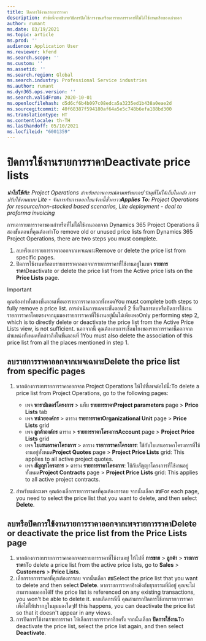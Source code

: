 ```yaml
---
title: ปิดการใช้งานรายการราคา
description: หัวข้อนี้จะอธิบายวิธีการปิดใช้การงานหรือเอารายการราคาที่ไม่ได้ใช้งานหรือของเก่าออก
author: rumant
ms.date: 03/19/2021
ms.topic: article
ms.prod: ''
audience: Application User
ms.reviewer: kfend
ms.search.scope: ''
ms.custom: ''
ms.assetid: ''
ms.search.region: Global
ms.search.industry: Professional Service industries
ms.author: rumant
ms.dyn365.ops.version: ''
ms.search.validFrom: 2020-10-01
ms.openlocfilehash: d5d6cf6b4b097c08edca5a3235ed1b438a0eae2d
ms.sourcegitcommit: 40f68387f594180af64a5e5c748b6efa188bd300
ms.translationtype: HT
ms.contentlocale: th-TH
ms.lasthandoff: 05/10/2021
ms.locfileid: "6001359"
---
```

# <a name="deactivate-price-lists"></a><span data-ttu-id="1ac5a-103">ปิดการใช้งานรายการราคา</span><span class="sxs-lookup"><span data-stu-id="1ac5a-103">Deactivate price lists</span></span> 

<span data-ttu-id="1ac5a-104">_**นำไปใช้กับ:** Project Operations สำหรับสถานการณ์ตามทรัพยากร/วัสดุที่ไม่ได้เก็บในคลัง การปรับใช้งานแบบ Lite - จัดการกับการออกใบแจ้งหนี้ชั่วคราว_</span><span class="sxs-lookup"><span data-stu-id="1ac5a-104">_**Applies To:** Project Operations for resource/non-stocked based scenarios, Lite deployment - deal to proforma invoicing_</span></span>

<span data-ttu-id="1ac5a-105">การเอารายการราคาของเก่าหรือที่ไม่ได้ใช้งานออกจาก Dynamics 365 Project Operations มีสองขั้นตอนที่คุณต้องทำ</span><span class="sxs-lookup"><span data-stu-id="1ac5a-105">To remove old or unused price lists from Dynamics 365 Project Operations, there are two steps you must complete.</span></span> 

1. <span data-ttu-id="1ac5a-106">ลบหรือเอารายการราคาออกจากเพจเฉพาะ</span><span class="sxs-lookup"><span data-stu-id="1ac5a-106">Remove or delete the price list from specific pages.</span></span>
2. <span data-ttu-id="1ac5a-107">ปิดการใช้งานหรือลบรายการราคาออกจากรายการราคาที่ใช้งานอยู่ในเพจ **รายการราคา**</span><span class="sxs-lookup"><span data-stu-id="1ac5a-107">Deactivate or delete the price list from the Active price lists on the **Price Lists** page.</span></span>

>[!IMPORTANT]
> <span data-ttu-id="1ac5a-108">คุณต้องทำทั้งสองขั้นตอนเพื่อเอารายการราคาออกทั้งหมด</span><span class="sxs-lookup"><span data-stu-id="1ac5a-108">You must complete both steps to fully remove a price list.</span></span> <span data-ttu-id="1ac5a-109">การดำเนินการเฉพาะขั้นตอนที่ 2 ซึ่งเป็นการลบหรือปิดการใช้งานรายการราคาโดยตรงจากมุมมองรายการราคาที่ใช้งานอยู่นั้นไม่เพียงพอ</span><span class="sxs-lookup"><span data-stu-id="1ac5a-109">Only performing step 2, which is to directly delete or deactivate the price list from the Active Price Lists view, is not sufficient.</span></span> <span data-ttu-id="1ac5a-110">นอกจากนี้ คุณต้องลบการเชื่อมโยงของรายการราคานี้ออกจากตำแหน่งทั้งหมดที่กล่าวถึงในขั้นตอนที่ 1</span><span class="sxs-lookup"><span data-stu-id="1ac5a-110">You must also delete the association of this price list from all the places mentioned in step 1.</span></span>

## <a name="delete-the-price-list-from-specific-pages"></a><span data-ttu-id="1ac5a-111">ลบรายการราคาออกจากเพจเฉพาะ</span><span class="sxs-lookup"><span data-stu-id="1ac5a-111">Delete the price list from specific pages</span></span>
1. <span data-ttu-id="1ac5a-112">หากต้องการลบรายการราคาออกจาก Project Operations ให้ไปที่เพจต่อไปนี้:</span><span class="sxs-lookup"><span data-stu-id="1ac5a-112">To delete a price list from Project Operations, go to the following pages:</span></span>  

      - <span data-ttu-id="1ac5a-113">เพจ **พารามิเตอร์โครงการ** > แท็บ **รายการราคา**</span><span class="sxs-lookup"><span data-stu-id="1ac5a-113">**Project parameters** page > **Price Lists** tab</span></span>
      - <span data-ttu-id="1ac5a-114">เพจ **หน่วยองค์กร** > ตาราง **รายการราคา**</span><span class="sxs-lookup"><span data-stu-id="1ac5a-114">**Organizational Unit** page > **Price Lists** grid</span></span>
      - <span data-ttu-id="1ac5a-115">เพจ **ลูกค้าองค์กร** ตาราง > **รายการราคาโครงการ**</span><span class="sxs-lookup"><span data-stu-id="1ac5a-115">**Account** page > **Project Price Lists** grid</span></span>
      - <span data-ttu-id="1ac5a-116">เพจ **ใบเสนอราคาโครงการ** > ตาราง **รายการราคาโครงการ**: ใช้กับใบเสนอราคาโครงการที่ใช้งานอยู่ทั้งหมด</span><span class="sxs-lookup"><span data-stu-id="1ac5a-116">**Project Quotes** page > **Project Price Lists** grid: This applies to all active project quotes.</span></span>
      - <span data-ttu-id="1ac5a-117">เพจ **สัญญาโครงการ** > ตาราง **รายการราคาโครงการ**: ใช้กับสัญญาโครงการที่ใช้งานอยู่ทั้งหมด</span><span class="sxs-lookup"><span data-stu-id="1ac5a-117">**Project Contracts** page > **Project Price Lists** grid: This applies to all active project contracts.</span></span>

 2. <span data-ttu-id="1ac5a-118">สำหรับแต่ละเพจ คุณต้องเลือกรายการราคาที่คุณต้องการลบ จากนั้นเลือก **ลบ**</span><span class="sxs-lookup"><span data-stu-id="1ac5a-118">For each page, you need to select the price list that you want to delete, and then select **Delete**.</span></span> 
 
## <a name="delete-or-deactivate-the-price-list-from-the-price-lists-page"></a><span data-ttu-id="1ac5a-119">ลบหรือปิดการใช้งานรายการราคาออกจากเพจรายการราคา</span><span class="sxs-lookup"><span data-stu-id="1ac5a-119">Delete or deactivate the price list from the Price Lists page</span></span>
 
1. <span data-ttu-id="1ac5a-120">หากต้องการลบรายการราคาออกจากรายการราคาที่ใช้งานอยู่ ให้ไปที่ **การขาย** > **ลูกค้า** > **รายการราคา**</span><span class="sxs-lookup"><span data-stu-id="1ac5a-120">To delete a price list from the active price lists, go to **Sales** > **Customers** > **Price Lists**.</span></span> 
2. <span data-ttu-id="1ac5a-121">เลือกรายการราคาที่คุณต้องการลบ จากนั้นเลือก **ลบ**</span><span class="sxs-lookup"><span data-stu-id="1ac5a-121">Select the price list that you want to delete and then select **Delete**.</span></span> <span data-ttu-id="1ac5a-122">หากรายการราคาอ้างอิงกับธุรกรรมที่มีอยู่ คุณจะไม่สามารถลบออกได้</span><span class="sxs-lookup"><span data-stu-id="1ac5a-122">If the price list is referenced on any existing transactions, you won't be able to delete it.</span></span> <span data-ttu-id="1ac5a-123">หากเกิดกรณีนี้ คุณสามารถปิดการใช้งานรายการราคาเพื่อไม่ให้ปรากฏในมุมมองใดๆ</span><span class="sxs-lookup"><span data-stu-id="1ac5a-123">If this happens, you can deactivate the price list so that it doesn't appear in any views.</span></span> 
3. <span data-ttu-id="1ac5a-124">การปิดการใช้งานรายการราคา ให้เลือกรายการราคาอีกครั้ง จากนั้นเลือก **ปิดการใช้งาน**</span><span class="sxs-lookup"><span data-stu-id="1ac5a-124">To deactivate the price list, select the price list again, and then select **Deactivate**.</span></span>   
